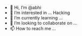 - 👋 Hi, I’m @abhi
- 👀 I’m interested in ... Hacking 
- 🌱 I’m currently learning ...
- 💞️ I’m looking to collaborate on ...
- 📫 How to reach me ...

<!---
abhi/anonymousabhi is a ✨ special ✨ repository because its `README.md` (this file) appears on your GitHub profile.
You can click the Preview link to take a look at your changes.
--->
